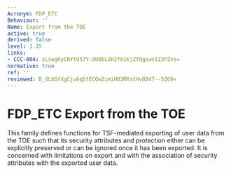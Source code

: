```yaml
---
Acronym: FDP_ETC
Behaviour: ''
Name: Export from the TOE
active: true
derived: false
level: 1.15
links:
- CCC-004: zLswgRyCNYt957Y-dUObLOH2fm1KjZTQgswn1Z3PZvs=
normative: true
ref: ''
reviewed: B_OLb5fXgCju6q5fECQw2imiH03MXstHv8Dd7--5Z68=
---
```


# FDP_ETC Export from the TOE

This family defines functions for TSF-mediated exporting of user data from the TOE such that its security attributes and protection either can be explicitly preserved or can be ignored once it has been exported. It is concerned with limitations on export and with the association of security attributes with the exported user data.